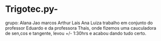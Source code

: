 # Trigotec.py-
grupo: 
Alana
Jao marcos
Arthur 
Lais
Ana Luiza
trabalho em conjunto do professor Eduardo e da professora Thais, onde fizemos uma cauculadora de sen,cos e tangente, levou +/- 1:30hrs e acabou dando tudo certo.
